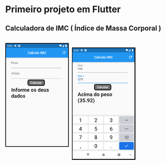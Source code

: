 # Primeiro projeto em Flutter

## Calculadora de IMC ( Índice de Massa Corporal )
<br>
<img src="prints/imc_01.png"
     alt="Tela Principal IMC"
     style="float: left; margin-right: 10px;" width=200 />

<img src="prints/imc_02.png"
     alt="Tela Principal IMC com resultados"
     style="float: left; margin-right: 10px;" width=200 />